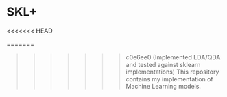 # SKL+
<<<<<<< HEAD

=======
>>>>>>> c0e6ee0 (Implemented LDA/QDA and tested against sklearn implementations)
This repository contains my implementation of Machine Learning models.

